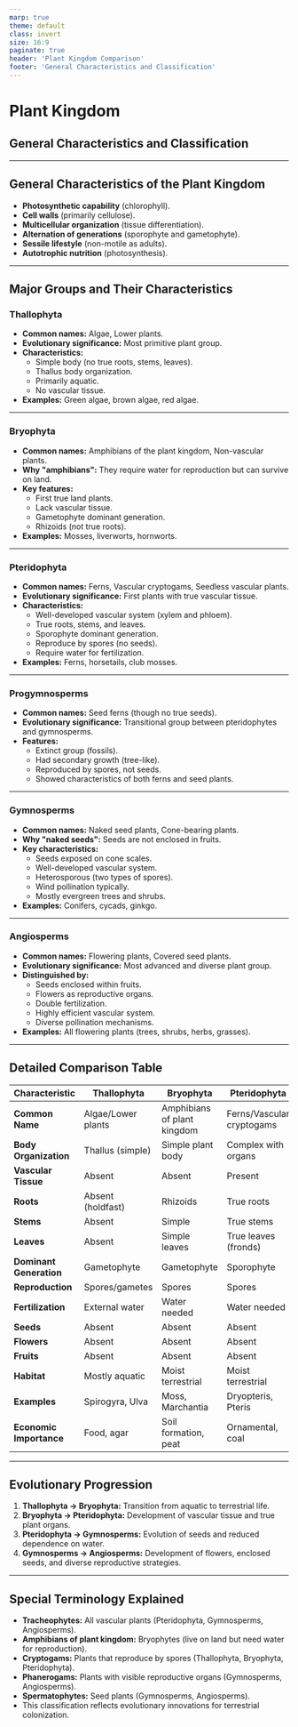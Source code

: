 ```yaml
---
marp: true
theme: default
class: invert
size: 16:9
paginate: true
header: 'Plant Kingdom Comparison'
footer: 'General Characteristics and Classification'
---
```


# Plant Kingdom

## General Characteristics and Classification

---

## General Characteristics of the Plant Kingdom

*   **Photosynthetic capability** (chlorophyll).
*   **Cell walls** (primarily cellulose).
*   **Multicellular organization** (tissue differentiation).
*   **Alternation of generations** (sporophyte and gametophyte).
*   **Sessile lifestyle** (non-motile as adults).
*   **Autotrophic nutrition** (photosynthesis).

---

## Major Groups and Their Characteristics

### Thallophyta

*   **Common names:** Algae, Lower plants.
*   **Evolutionary significance:** Most primitive plant group.
*   **Characteristics:**
    *   Simple body (no true roots, stems, leaves).
    *   Thallus body organization.
    *   Primarily aquatic.
    *   No vascular tissue.
*   **Examples:** Green algae, brown algae, red algae.

---

### Bryophyta

*   **Common names:** Amphibians of the plant kingdom, Non-vascular plants.
*   **Why "amphibians":** They require water for reproduction but can survive on land.
*   **Key features:**
    *   First true land plants.
    *   Lack vascular tissue.
    *   Gametophyte dominant generation.
    *   Rhizoids (not true roots).
*   **Examples:** Mosses, liverworts, hornworts.

---

### Pteridophyta

*   **Common names:** Ferns, Vascular cryptogams, Seedless vascular plants.
*   **Evolutionary significance:** First plants with true vascular tissue.
*   **Characteristics:**
    *   Well-developed vascular system (xylem and phloem).
    *   True roots, stems, and leaves.
    *   Sporophyte dominant generation.
    *   Reproduce by spores (no seeds).
    *   Require water for fertilization.
*   **Examples:** Ferns, horsetails, club mosses.

---

### Progymnosperms

*   **Common names:** Seed ferns (though no true seeds).
*   **Evolutionary significance:** Transitional group between pteridophytes and gymnosperms.
*   **Features:**
    *   Extinct group (fossils).
    *   Had secondary growth (tree-like).
    *   Reproduced by spores, not seeds.
    *   Showed characteristics of both ferns and seed plants.

---

### Gymnosperms

*   **Common names:** Naked seed plants, Cone-bearing plants.
*   **Why "naked seeds":** Seeds are not enclosed in fruits.
*   **Key characteristics:**
    *   Seeds exposed on cone scales.
    *   Well-developed vascular system.
    *   Heterosporous (two types of spores).
    *   Wind pollination typically.
    *   Mostly evergreen trees and shrubs.
*   **Examples:** Conifers, cycads, ginkgo.

---

### Angiosperms

*   **Common names:** Flowering plants, Covered seed plants.
*   **Evolutionary significance:** Most advanced and diverse plant group.
*   **Distinguished by:**
    *   Seeds enclosed within fruits.
    *   Flowers as reproductive organs.
    *   Double fertilization.
    *   Highly efficient vascular system.
    *   Diverse pollination mechanisms.
*   **Examples:** All flowering plants (trees, shrubs, herbs, grasses).

---

## Detailed Comparison Table

| Characteristic | Thallophyta | Bryophyta | Pteridophyta | Progymnosperms | Gymnosperms | Angiosperms |
|---|---|---|---|---|---|---|
| **Common Name** | Algae/Lower plants | Amphibians of plant kingdom | Ferns/Vascular cryptogams | Seed ferns | Naked seed plants | Flowering plants |
| **Body Organization** | Thallus (simple) | Simple plant body | Complex with organs | Tree-like | Complex | Complex |
| **Vascular Tissue** | Absent | Absent | Present | Present | Present | Present |
| **Roots** | Absent (holdfast) | Rhizoids | True roots | True roots | True roots | True roots |
| **Stems** | Absent | Simple | True stems | Woody stems | Woody/herbaceous | Woody/herbaceous |
| **Leaves** | Absent | Simple leaves | True leaves (fronds) | Compound leaves | Needle/scale leaves | Diverse leaf types |
| **Dominant Generation** | Gametophyte | Gametophyte | Sporophyte | Sporophyte | Sporophyte | Sporophyte |
| **Reproduction** | Spores/gametes | Spores | Spores | Spores | Seeds (naked) | Seeds (in fruits) |
| **Fertilization** | External water | Water needed | Water needed | Wind/water | Wind pollination | Various mechanisms |
| **Seeds** | Absent | Absent | Absent | Absent | Present (naked) | Present (enclosed) |
| **Flowers** | Absent | Absent | Absent | Absent | Absent (cones) | Present |
| **Fruits** | Absent | Absent | Absent | Absent | Absent | Present |
| **Habitat** | Mostly aquatic | Moist terrestrial | Moist terrestrial | Terrestrial | Terrestrial | All habitats |
| **Examples** | Spirogyra, Ulva | Moss, Marchantia | Dryopteris, Pteris | Archaeopteris | Pine, Cycas | Rose, Mango |
| **Economic Importance** | Food, agar | Soil formation, peat | Ornamental, coal | Fossil fuels | Timber, paper | Food, medicine |

---

## Evolutionary Progression

1.  **Thallophyta → Bryophyta:** Transition from aquatic to terrestrial life.
2.  **Bryophyta → Pteridophyta:** Development of vascular tissue and true plant organs.
3.  **Pteridophyta → Gymnosperms:** Evolution of seeds and reduced dependence on water.
4.  **Gymnosperms → Angiosperms:** Development of flowers, enclosed seeds, and diverse reproductive strategies.

---

## Special Terminology Explained

*   **Tracheophytes:** All vascular plants (Pteridophyta, Gymnosperms, Angiosperms).
*   **Amphibians of plant kingdom:** Bryophytes (live on land but need water for reproduction).
*   **Cryptogams:** Plants that reproduce by spores (Thallophyta, Bryophyta, Pteridophyta).
*   **Phanerogams:** Plants with visible reproductive organs (Gymnosperms, Angiosperms).
*   **Spermatophytes:** Seed plants (Gymnosperms, Angiosperms).
*   This classification reflects evolutionary innovations for terrestrial colonization.
